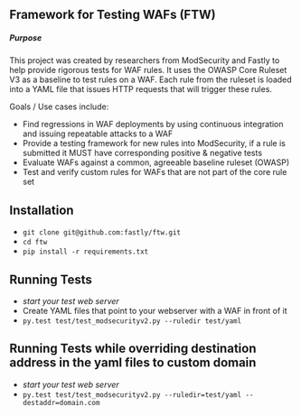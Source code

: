 ## Framework for Testing WAFs (FTW)

##### Purpose 
This project was created by researchers from ModSecurity and Fastly to help provide rigorous tests for WAF rules. It uses the OWASP Core Ruleset V3 as a baseline to test rules on a WAF. Each rule from the ruleset is loaded into a YAML file that issues HTTP requests that will trigger these rules. 

Goals / Use cases include:

* Find regressions in WAF deployments by using continuous integration and issuing repeatable attacks to a WAF
* Provide a testing framework for new rules into ModSecurity, if a rule is submitted it MUST have corresponding positive & negative tests
* Evaluate WAFs against a common, agreeable baseline ruleset (OWASP)
* Test and verify custom rules for WAFs that are not part of the core rule set

## Installation
* `git clone git@github.com:fastly/ftw.git`
* `cd ftw`
* `pip install -r requirements.txt`

## Running Tests
* *start your test web server*
* Create YAML files that point to your webserver with a WAF in front of it
* `py.test test/test_modsecurityv2.py --ruledir test/yaml`

## Running Tests while overriding destination address in the yaml files to custom domain
* *start your test web server*
* `py.test test/test_modsecurityv2.py --ruledir=test/yaml --destaddr=domain.com`
